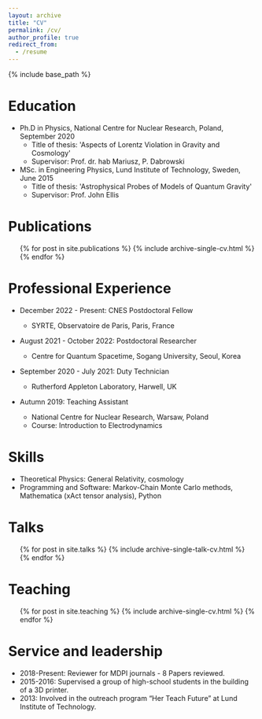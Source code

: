 ```yaml
---
layout: archive
title: "CV"
permalink: /cv/
author_profile: true
redirect_from:
  - /resume
---
```


{% include base_path %}

Education
======
* Ph.D in Physics, National Centre for Nuclear Research, Poland, September 2020
    * Title of thesis: 'Aspects of Lorentz Violation in Gravity and Cosmology'
    * Supervisor: Prof. dr. hab Mariusz, P. Dabrowski
* MSc. in Engineering Physics, Lund Institute of Technology, Sweden, June 2015
    * Title of thesis: 'Astrophysical Probes of Models of Quantum Gravity'
    * Supervisor: Prof. John Ellis

Publications
======
  <ul>{% for post in site.publications %}
    {% include archive-single-cv.html %}
  {% endfor %}</ul>


Professional Experience
======
* December 2022 - Present: CNES Postdoctoral Fellow
  * SYRTE, Observatoire de Paris, Paris, France
* August 2021 - October 2022: Postdoctoral Researcher
  * Centre for Quantum Spacetime, Sogang University, Seoul, Korea
* September 2020 - July 2021: Duty Technician
  * Rutherford Appleton Laboratory, Harwell, UK

* Autumn 2019: Teaching Assistant
  * National Centre for Nuclear Research, Warsaw, Poland
  * Course: Introduction to Electrodynamics
  
Skills
======
* Theoretical Physics: General Relativity, cosmology
* Programming and Software: Markov-Chain Monte Carlo methods, Mathematica (xAct tensor analysis), Python
  
Talks
======
  <ul>{% for post in site.talks %}
    {% include archive-single-talk-cv.html %}
  {% endfor %}</ul>
  
Teaching
======
  <ul>{% for post in site.teaching %}
    {% include archive-single-cv.html %}
  {% endfor %}</ul>
  
Service and leadership
======
* 2018-Present: Reviewer for MDPI journals - 8 Papers reviewed.
* 2015-2016: Supervised a group of high-school students in the building of a 3D printer.
* 2013: Involved in the outreach program “Her Teach Future” at Lund Institute of Technology.
